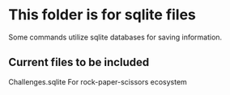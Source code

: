 # This folder is for sqlite files

Some commands utilize sqlite databases for saving information.

## Current files to be included

Challenges.sqlite For rock-paper-scissors ecosystem
